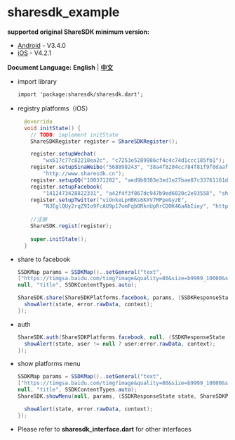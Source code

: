 # sharesdk_example

**supported original ShareSDK minimum version:**

- [Android](https://github.com/MobClub/ShareSDK-for-Android) - V3.4.0
- [iOS](https://github.com/MobClub/ShareSDK-for-iOS) - V4.2.1

**Document Language:** **English** | **[中文](README_CN.md)**

- import library

    ```
    import 'package:sharesdk/sharesdk.dart';
    ```
- registry platforms（iOS）
    
    ```java
      @override
      void initState() {
        // TODO: implement initState
        ShareSDKRegister register = ShareSDKRegister();
    
        register.setupWechat(
            "wx617c77c82218ea2c", "c7253e5289986cf4c4c74d1ccc185fb1");
        register.setupSinaWeibo("568898243", "38a4f8204cc784f81f9f0daaf31e02e3",
            "http://www.sharesdk.cn");
        register.setupQQ("100371282", "aed9b0303e3ed1e27bae87c33761161d");
        register.setupFacebook(
            "1412473428822331", "a42f4f3f867dc947b9ed6020c2e93558", "shareSDK");
        register.setupTwitter("viOnkeLpHBKs6KXV7MPpeGyzE",
            "NJEglQUy2rqZ9Io9FcAU9p17omFqbORknUpRrCDOK46aAbIiey", "http://mob.com");
            
        //注册
        ShareSDK.regist(register);
        
        super.initState();
      }
    
    ```

- share to facebook

    ```java
    SSDKMap params = SSDKMap()..setGeneral("text", 
    ["https://timgsa.baidu.com/timg?image&quality=80&size=b9999_10000&sec=1541565611543&di=4615c8072e155090a2b833059f19ed5b&imgtype=0&src=http%3A%2F%2Fb-ssl.duitang.com%2Fuploads%2Fitem%2F201501%2F06%2F20150106003502_Ajcte.jpeg"], 
    null, "title", SSDKContentTypes.auto);

    ShareSDK.share(ShareSDKPlatforms.facebook, params, (SSDKResponseState state, Map userdata, Map contentEntity, SSDKError error){
      showAlert(state, error.rawData, context);
    });
    ```
- auth
    
    ```java
    ShareSDK.auth(ShareSDKPlatforms.facebook, null, (SSDKResponseState state, Map user, SSDKError error){
      showAlert(state, user != null ? user:error.rawData, context);
    });
    ```
- show platforms menu

    ```java
    SSDKMap params = SSDKMap()..setGeneral("text", 
    ["https://timgsa.baidu.com/timg?image&quality=80&size=b9999_10000&sec=1541565611543&di=4615c8072e155090a2b833059f19ed5b&imgtype=0&src=http%3A%2F%2Fb-ssl.duitang.com%2Fuploads%2Fitem%2F201501%2F06%2F20150106003502_Ajcte.jpeg"], 
    null, "title", SSDKContentTypes.auto);
    ShareSDK.showMenu(null, params, (SSDKResponseState state, ShareSDKPlatform platform, Map userData, Map contentEntity, SSDKError error){

      showAlert(state, error.rawData, context);
    });   
    ```

- Please refer to **sharesdk_interface.dart** for other interfaces